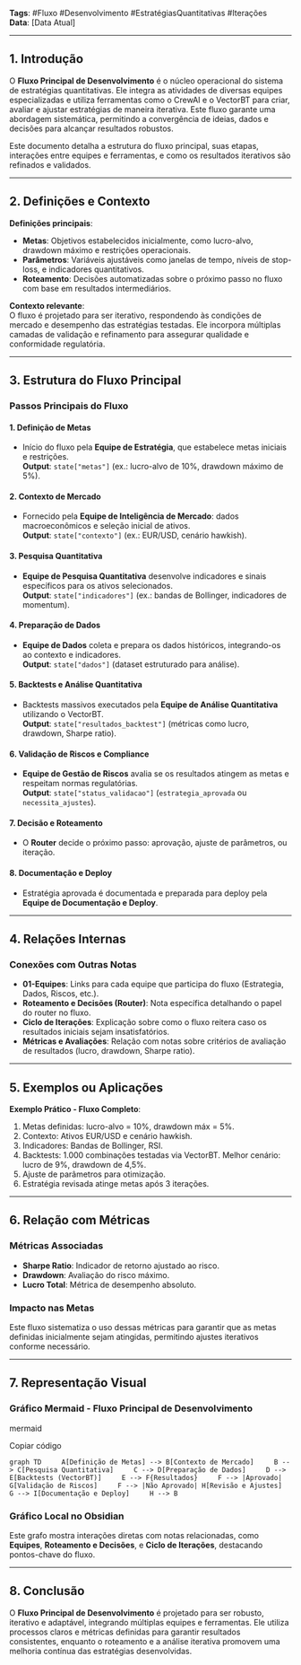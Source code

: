 **Tags**: #Fluxo #Desenvolvimento #EstratégiasQuantitativas #Iterações  
**Data**: [Data Atual]

---

## **1. Introdução**

O **Fluxo Principal de Desenvolvimento** é o núcleo operacional do sistema de estratégias quantitativas. Ele integra as atividades de diversas equipes especializadas e utiliza ferramentas como o CrewAI e o VectorBT para criar, avaliar e ajustar estratégias de maneira iterativa. Este fluxo garante uma abordagem sistemática, permitindo a convergência de ideias, dados e decisões para alcançar resultados robustos.

Este documento detalha a estrutura do fluxo principal, suas etapas, interações entre equipes e ferramentas, e como os resultados iterativos são refinados e validados.

---

## **2. Definições e Contexto**

**Definições principais**:

- **Metas**: Objetivos estabelecidos inicialmente, como lucro-alvo, drawdown máximo e restrições operacionais.
- **Parâmetros**: Variáveis ajustáveis como janelas de tempo, níveis de stop-loss, e indicadores quantitativos.
- **Roteamento**: Decisões automatizadas sobre o próximo passo no fluxo com base em resultados intermediários.

**Contexto relevante**:  
O fluxo é projetado para ser iterativo, respondendo às condições de mercado e desempenho das estratégias testadas. Ele incorpora múltiplas camadas de validação e refinamento para assegurar qualidade e conformidade regulatória.

---

## **3. Estrutura do Fluxo Principal**

### **Passos Principais do Fluxo**

#### 1. **Definição de Metas**

- Início do fluxo pela **Equipe de Estratégia**, que estabelece metas iniciais e restrições.  
    **Output**: `state["metas"]` (ex.: lucro-alvo de 10%, drawdown máximo de 5%).

#### 2. **Contexto de Mercado**

- Fornecido pela **Equipe de Inteligência de Mercado**: dados macroeconômicos e seleção inicial de ativos.  
    **Output**: `state["contexto"]` (ex.: EUR/USD, cenário hawkish).

#### 3. **Pesquisa Quantitativa**

- **Equipe de Pesquisa Quantitativa** desenvolve indicadores e sinais específicos para os ativos selecionados.  
    **Output**: `state["indicadores"]` (ex.: bandas de Bollinger, indicadores de momentum).

#### 4. **Preparação de Dados**

- **Equipe de Dados** coleta e prepara os dados históricos, integrando-os ao contexto e indicadores.  
    **Output**: `state["dados"]` (dataset estruturado para análise).

#### 5. **Backtests e Análise Quantitativa**

- Backtests massivos executados pela **Equipe de Análise Quantitativa** utilizando o VectorBT.  
    **Output**: `state["resultados_backtest"]` (métricas como lucro, drawdown, Sharpe ratio).

#### 6. **Validação de Riscos e Compliance**

- **Equipe de Gestão de Riscos** avalia se os resultados atingem as metas e respeitam normas regulatórias.  
    **Output**: `state["status_validacao"]` (`estrategia_aprovada` ou `necessita_ajustes`).

#### 7. **Decisão e Roteamento**

- O **Router** decide o próximo passo: aprovação, ajuste de parâmetros, ou iteração.

#### 8. **Documentação e Deploy**

- Estratégia aprovada é documentada e preparada para deploy pela **Equipe de Documentação e Deploy**.

---

## **4. Relações Internas**

### **Conexões com Outras Notas**

- **01-Equipes**: Links para cada equipe que participa do fluxo (Estrategia, Dados, Riscos, etc.).
- **Roteamento e Decisões (Router)**: Nota específica detalhando o papel do router no fluxo.
- **Ciclo de Iterações**: Explicação sobre como o fluxo reitera caso os resultados iniciais sejam insatisfatórios.
- **Métricas e Avaliações**: Relação com notas sobre critérios de avaliação de resultados (lucro, drawdown, Sharpe ratio).

---

## **5. Exemplos ou Aplicações**

**Exemplo Prático - Fluxo Completo**:

1. Metas definidas: lucro-alvo = 10%, drawdown máx = 5%.
2. Contexto: Ativos EUR/USD e cenário hawkish.
3. Indicadores: Bandas de Bollinger, RSI.
4. Backtests: 1.000 combinações testadas via VectorBT. Melhor cenário: lucro de 9%, drawdown de 4,5%.
5. Ajuste de parâmetros para otimização.
6. Estratégia revisada atinge metas após 3 iterações.

---

## **6. Relação com Métricas**

### **Métricas Associadas**

- **Sharpe Ratio**: Indicador de retorno ajustado ao risco.
- **Drawdown**: Avaliação do risco máximo.
- **Lucro Total**: Métrica de desempenho absoluto.

### **Impacto nas Metas**

Este fluxo sistematiza o uso dessas métricas para garantir que as metas definidas inicialmente sejam atingidas, permitindo ajustes iterativos conforme necessário.

---

## **7. Representação Visual**

### **Gráfico Mermaid - Fluxo Principal de Desenvolvimento**

mermaid

Copiar código

`graph TD     A[Definição de Metas] --> B[Contexto de Mercado]     B --> C[Pesquisa Quantitativa]     C --> D[Preparação de Dados]     D --> E[Backtests (VectorBT)]     E --> F{Resultados}     F --> |Aprovado| G[Validação de Riscos]     F --> |Não Aprovado| H[Revisão e Ajustes]     G --> I[Documentação e Deploy]     H --> B`

### **Gráfico Local no Obsidian**

Este grafo mostra interações diretas com notas relacionadas, como **Equipes**, **Roteamento e Decisões**, e **Ciclo de Iterações**, destacando pontos-chave do fluxo.

---

## **8. Conclusão**

O **Fluxo Principal de Desenvolvimento** é projetado para ser robusto, iterativo e adaptável, integrando múltiplas equipes e ferramentas. Ele utiliza processos claros e métricas definidas para garantir resultados consistentes, enquanto o roteamento e a análise iterativa promovem uma melhoria contínua das estratégias desenvolvidas.